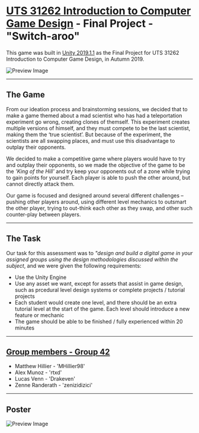 # [UTS 31262 Introduction to Computer Game Design](http://handbook.uts.edu.au/subjects/31262.html) - Final Project - "Switch-aroo"

This game was built in [Unity 2019.1.1](https://unity.com/) as the Final Project for UTS 31262 Introduction to Computer Game Design, in Autumn 2019.

![Preview Image](https://github.com/rtxd/IntroToGameDesign-FinalProject/blob/master/PromotionalMaterial/screenshot.jpg "Preview Image")

---

## The Game

From our ideation process and brainstorming sessions, we decided that to make a game themed about a mad scientist who has had a teleportation experiment go wrong, creating clones of themself. This experiment creates multiple versions of himself, and they must compete to be the last scientist, making them the ‘true scientist’. But because of the experiment, the scientists are all swapping places, and must use this disadvantage to outplay their opponents.

We decided to make a competitive game where players would have to try and outplay their opponents, so we made the objective of the game to be the *'King of the Hill'* and try keep your opponents out of a zone while trying to gain points for yourself. Each player is able to push the other around, but cannot directly attack them.

Our game is focused and designed around several different challenges – pushing other players around, using different level mechanics to outsmart the other player, trying to out-think each other as they swap, and other such counter-play between players.

---

## The Task

Our task for this assessment was to *"design and build a digital game in your assigned groups using the design methodologies discussed within the subject*, and we were given the following requirements:

* Use the Unity Engine
* Use any asset we want, except for assets that assist in game design, such as prcedural level design systems or complete projects  / tutorial  projects
* Each student would create one level, and there should be an extra tutorial level at the start of the game. Each level should introduce a new feature or mechanic
* The game should be able to be finished / fully experienced within 20 minutes

---

## [Group members - Group 42](https://github.com/rtxd/IntroToGameDesign-FinalProject/graphs/contributors)
* Matthew Hillier - 'MHillier98'
* Alex Munoz - 'rtxd'
* Lucas Venn - 'Drakeven'
* Zenne Randerath - 'zenizidizici'

---

## Poster

![Preview Image](https://github.com/rtxd/IntroToGameDesign-FinalProject/blob/master/PromotionalMaterial/Poster.png "Poster")
